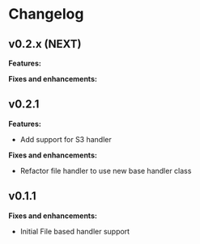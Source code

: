 
# Changelog

## v0.2.x (NEXT)

**Features:**

**Fixes and enhancements:**

## v0.2.1

**Features:**

- Add support for S3 handler

**Fixes and enhancements:**

- Refactor file handler to use new base handler class

## v0.1.1

**Fixes and enhancements:**

- Initial File based handler support
